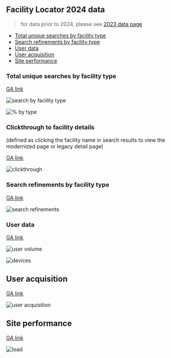 ## Facility Locator 2024 data

> for data prior to 2024, please see [2023 data page](https://github.com/department-of-veterans-affairs/va.gov-team/blob/master/products/facilities/facility-locator/analytics/2023_data.md)

- [Total unique searches by facility type ](#total-unique-searches-by-facility-type)
- [Search refinements by facility type](#search-refinements-by-facility-type)
- [User data](#user-data)
- [User acquisition](#user-acquisition)
- [Site performance](#site-performance)

### Total unique searches by facility type 
[GA link](https://analytics.google.com/analytics/web/#/report/content-site-search-search-terms/a50123418w177519031p184317761/_u.date00=20230401&_u.date01=20230630&explorer-graphOptions.selected=analytics.nthMonth&explorer-table.plotKeys=%5B%5D&explorer-table.rowCount=50/)

![search by facility type](https://github.com/department-of-veterans-affairs/va.gov-team/assets/55411834/2040792b-be94-4355-98f3-877f83ab6400)

![% by type](https://github.com/department-of-veterans-affairs/va.gov-team/assets/55411834/31afe1b6-c59b-4aa9-8cf9-3685285f4bc8)

### Clickthrough to facility details
(defined as clicking the facility name in search results to view the modernized page or legacy detail page)

[GA link](https://analytics.google.com/analytics/web/#/report/conversions-goals-uri/a50123418w177519031p184317761/_u.date00=20230701&_u.date01=20230930&explorer_goaloption_ALL-table.plotKeys=%5B%5D&explorer_goaloption_ALL-table.rowCount=250/)

![clickthrough](https://github.com/department-of-veterans-affairs/va.gov-team/assets/55411834/ff6065c4-317a-4116-aeef-8ee18c6a540b)


### Search refinements by facility type
[GA link](https://analytics.google.com/analytics/web/#/report/content-site-search-search-terms/a50123418w177519031p184317761/_u.date00=20230401&_u.date01=20230630&explorer-graphOptions.selected=analytics.nthMonth&explorer-table.plotKeys=%5B%5D&explorer-table.rowCount=50/)

![search refinements](https://github.com/department-of-veterans-affairs/va.gov-team/assets/55411834/0cccee21-6a40-4acc-98a7-bdfd1bb2c810)

### User data
[GA link](https://analytics.google.com/analytics/web/#/report/visitors-mobile-overview/a50123418w177519031p184317761/_u.date00=20230401&_u.date01=20230630&explorer-graphOptions.selected=analytics.nthMonth&explorer-table.plotKeys=%5B%5D&explorer-table.rowCount=50/)

![user volume](https://github.com/department-of-veterans-affairs/va.gov-team/assets/55411834/78c52c5c-2de4-4fdf-967b-d4e85c541ac0)

![devices](https://github.com/department-of-veterans-affairs/va.gov-team/assets/55411834/fe41796d-248f-4cc0-b40e-db0deb37011f)

## User acquisition 
[GA link](https://analytics.google.com/analytics/web/#/report/trafficsources-overview/a50123418w177519031p184317761/_u.date00=20230401&_u.date01=20230630&_.goalOption=ALL/)

![user acquisition](https://github.com/department-of-veterans-affairs/va.gov-team/assets/55411834/a04c7404-3c84-4552-a852-2c363c532583)

## Site performance 

[GA link](https://analytics.google.com/analytics/web/#/report/content-site-speed-overview/a50123418w177519031p184317761/_u.date00=20230401&_u.date01=20230630/)

![load](https://github.com/department-of-veterans-affairs/va.gov-team/assets/55411834/12125c80-3504-45bb-af07-5b24ca9f76cc)
